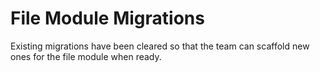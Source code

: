 # File Module Migrations

Existing migrations have been cleared so that the team can scaffold new ones for the file module when ready.
